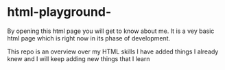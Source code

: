 # html-playground-

By opening this html page you will get to know about me. It is a vey basic html page which is right now in its phase of development.

This repo is an overview over my HTML skills
I have added things I already knew 
and I will keep adding new things that I learn
